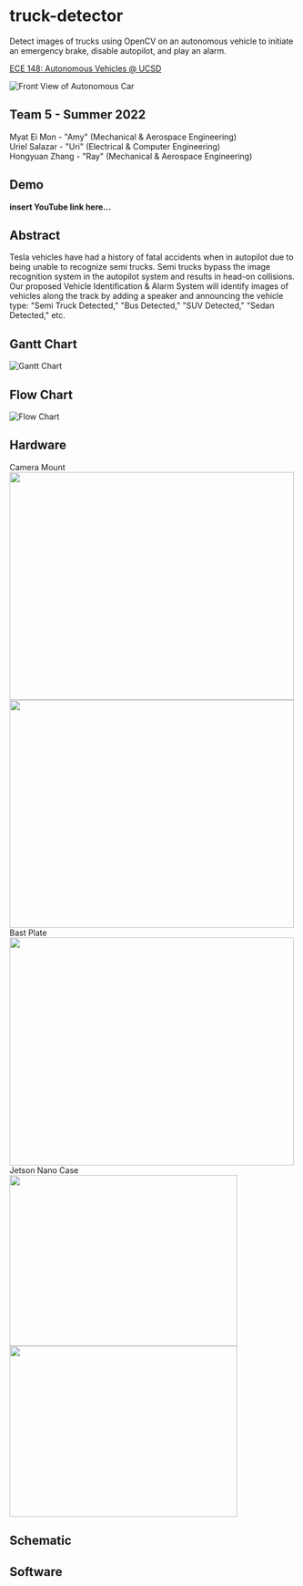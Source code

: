 # truck-detector
Detect images of trucks using OpenCV on an autonomous vehicle to initiate an emergency brake, disable autopilot, and play an alarm.

[ECE 148: Autonomous Vehicles @ UCSD](https://guitar.ucsd.edu/maeece148/index.php/Introduction_to_Autonomous_Vehicles)

![Front View of Autonomous Car](./images/car_front.jpg)

## Team 5 - Summer 2022
Myat Ei Mon - "Amy" (Mechanical & Aerospace Engineering)  
Uriel Salazar - "Uri" (Electrical & Computer Engineering)  
Hongyuan Zhang - "Ray" (Mechanical & Aerospace Engineering)  

## Demo
**insert YouTube link here...**

## Abstract
Tesla vehicles have had a history of fatal accidents when in autopilot due to being unable to recognize semi trucks. Semi trucks bypass the image recognition system in the autopilot system and results in head-on collisions. Our proposed Vehicle Identification & Alarm System will identify images of vehicles along the track by adding a speaker and announcing the vehicle type: "Semi Truck Detected," "Bus Detected," "SUV Detected," "Sedan Detected," etc. 

## Gantt Chart
![Gantt Chart](./images/gantt_chart.png)

## Flow Chart
![ Flow Chart](./images/flow_chart_v1.png)

## Hardware
Camera Mount
<img src="./images/CameraMount_Frontv2.jpg"  width="500" height="400"> <img src="./images/CameraMount_Back.jpg"  width="500" height="400">
Bast Plate
<img src="./images/BasePlate_v2.jpg" width="500" height="400">
Jetson Nano Case 
<img src="./images/JetsonNanoCase_Top.jpg" width="400" height="300"> <img src="./images/JetsonNanoCase_Bottom.jpg" width="400" height="300">

## Schematic

## Software
